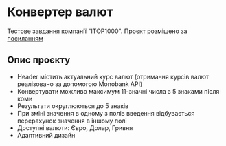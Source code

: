 # Конвертер валют

Тестове завдання компанії "ІТОР1000". Проєкт розмішено за [посиланням](https://dilienko-converter.netlify.app/)

## Опис проєкту

* Header містить актуальний курс валют (отримання курсів валют реалізовано за допомогою Monobank API)
* Конвертувати можливо максимум 11-значні числа з 5 знаками після коми
* Результати округлюються до 5 знаків
* При зміні значення в одному з полів введення відбувається перерахунок значення в іншому полі
* Доступні валюти: Євро, Долар, Гривня
* Адаптивний дизайн



